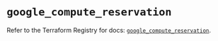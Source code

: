 # `google_compute_reservation`

Refer to the Terraform Registry for docs: [`google_compute_reservation`](https://registry.terraform.io/providers/hashicorp/google-beta/6.19.0/docs/resources/google_compute_reservation).
